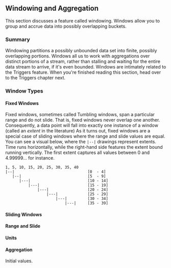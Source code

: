 ## Windowing and Aggregation

This section discusses a feature called windowing. Windows allow you to group and accrue data into possibly overlapping buckets.

### Summary

Windowing partitions a possibly unbounded data set into finite, possibly overlapping portions. Windows all us to work with aggregations over distinct portions of a stream, rather than stalling and waiting for the entire data stream to arrive, if it's even bounded. Windows are intimately related to the Triggers feature. When you're finished reading this section, head over to the Triggers chapter next.

### Window Types

#### Fixed Windows

Fixed windows, sometimes called Tumbling windows, span a particular range and do not slide. That is, fixed windows never overlap one another. Consequently, a data point will fall into exactly one instance of a window (called an *extent* in the literature) As it turns out, fixed windows are a special case of sliding windows where the range and slide values are equal. You can see a visual below, where the `|--|` drawings represent extents. Time runs horizontally, while the right-hand side features the extent bound running vertically. The first extent captures all values between 0 and 4.99999... for instance.

```text
1, 5, 10, 15, 20, 25, 30, 35, 40
|--|                                [0  - 4]
   |--|                             [5  - 9]
      |---|                         [10 - 14]
          |---|                     [15 - 19]
              |---|                 [20 - 24]
                  |---|             [25 - 29]
                      |---|         [30 - 34]
                          |---|     [35 - 39]
```

#### Sliding Windows

#### Range and Slide

#### Units

#### Aggregation

Initial values.


